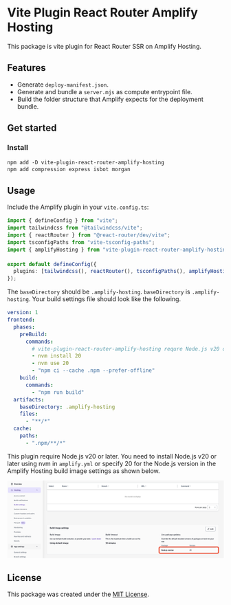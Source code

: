 # Vite Plugin React Router Amplify Hosting

This package is vite plugin for React Router SSR on Amplify Hosting.

## Features

- Generate `deploy-manifest.json`.
- Generate and bundle a `server.mjs` as compute entrypoint file.
- Build the folder structure that Amplify expects for the deployment bundle.

## Get started

### Install

```shell
npm add -D vite-plugin-react-router-amplify-hosting
npm add compression express isbot morgan
```

## Usage

Include the Amplify plugin in your `vite.config.ts`:

```ts
import { defineConfig } from "vite";
import tailwindcss from "@tailwindcss/vite";
import { reactRouter } from "@react-router/dev/vite";
import tsconfigPaths from "vite-tsconfig-paths";
import { amplifyHosting } from "vite-plugin-react-router-amplify-hosting";

export default defineConfig({
  plugins: [tailwindcss(), reactRouter(), tsconfigPaths(), amplifyHosting()],
});
```

The `baseDirectory` should be `.amplify-hosting`.
`baseDirectory` is `.amplify-hosting`.
Your build settings file should look like the following.

```yaml
version: 1
frontend:
  phases:
    preBuild:
      commands:
        # vite-plugin-react-router-amplify-hosting requre Node.js v20 or later
        - nvm install 20
        - nvm use 20
        - "npm ci --cache .npm --prefer-offline"
    build:
      commands:
        - "npm run build"
  artifacts:
    baseDirectory: .amplify-hosting
    files:
      - "**/*"
  cache:
    paths:
      - ".npm/**/*"
```

This plugin require Node.js v20 or later.
You need to install Node.js v20 or later using nvm in `amplify.yml` or specify 20 for the Node.js version in the Amplify Hosting build image settings as shown below.

![the Node.js version in the Amplify Hosting build image settings](./docs/build-settings-node-version.png)

## License

This package was created under the [MIT License](LICENSE).
